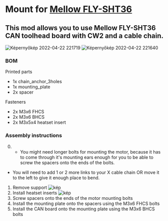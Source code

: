 # Mount for [Mellow FLY-SHT36](https://www.aliexpress.com/item/1005004048980837.html?spm=a2g0o.order_list.0.0.4f1b1802QnluNC)
## This mod allows you to use Mellow FLY-SHT36 CAN toolhead board with CW2 and a cable chain.
![Képernyőkép 2022-04-22 221719](https://user-images.githubusercontent.com/78912917/164789705-8c665253-88ec-449e-a246-1a6e92eff0f9.jpg)
![Képernyőkép 2022-04-22 221640](https://user-images.githubusercontent.com/78912917/164789717-0615889c-7ea9-4d93-ad65-8c0de99877ee.jpg)

### BOM
Printed parts
- 1x chain_anchor_3holes
- 1x mounting_plate
- 2x spacer

Fasteners
- 2x M3x6 FHCS
- 2x M3x6 BHCS
- 2x M3x5x4 heatset insert
### Assembly instructions
0. - You might need longer bolts for mounting the motor, because it has to come through it's mounting ears enough for you to be able to screw the spacers onto the ends of the bolts.
- You will need to add 1 or 2 more links to your X cable chain OR move it to the left to give it enough place to bend.
1. Remove support
![kép](https://user-images.githubusercontent.com/78912917/164788723-18ad588d-10cf-4f22-93c7-23fdc98f0c58.png)
2. Install heatset inserts
![kép](https://user-images.githubusercontent.com/78912917/164788871-6bbc3dba-f945-4ad7-8a54-dfb06e72d07d.png)
3. Screw spacers onto the ends of the motor mounting bolts
4. Install the mounting plate onto the spacers using the M3x6 FHCS bolts
5. Install the CAN board onto the mounting plate using the M3x6 BHCS bolts
